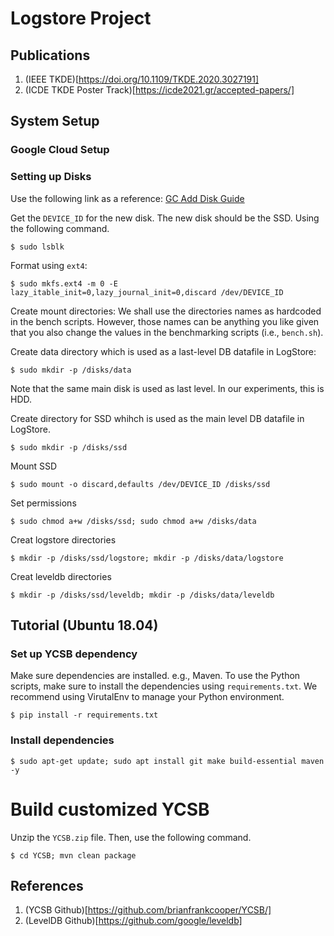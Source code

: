 # Logstore Project

## Publications
1. (IEEE TKDE)[https://doi.org/10.1109/TKDE.2020.3027191]
2. (ICDE TKDE Poster Track)[https://icde2021.gr/accepted-papers/]

## System Setup

### Google Cloud Setup

### Setting up Disks

Use the following link as a reference:
[GC Add Disk Guide](https://cloud.google.com/compute/docs/disks/add-persistent-disk)

Get the `DEVICE_ID` for the new disk. The new disk should be the SSD. Using the following command.

```shell script
$ sudo lsblk
```

Format using `ext4`:

```shell script
$ sudo mkfs.ext4 -m 0 -E lazy_itable_init=0,lazy_journal_init=0,discard /dev/DEVICE_ID
```

Create mount directories: 
We shall use the directories names as hardcoded in the bench scripts. However, those names can be anything you like given that you also change the values in the benchmarking scripts (i.e., `bench.sh`). 

Create data directory which is used as a last-level DB datafile in LogStore:

```shell script
$ sudo mkdir -p /disks/data
```

Note that the same main disk is used as last level. In our experiments, this is HDD.

Create directory for SSD whihch is used as the main level DB datafile in LogStore.

```shell script
$ sudo mkdir -p /disks/ssd
```

Mount SSD

```shell script
$ sudo mount -o discard,defaults /dev/DEVICE_ID /disks/ssd
```

Set permissions

```shell script
$ sudo chmod a+w /disks/ssd; sudo chmod a+w /disks/data
```

Creat logstore directories
```shell script
$ mkdir -p /disks/ssd/logstore; mkdir -p /disks/data/logstore
```

Creat leveldb directories
```shell script
$ mkdir -p /disks/ssd/leveldb; mkdir -p /disks/data/leveldb
```


## Tutorial (Ubuntu 18.04)

### Set up YCSB dependency

Make sure dependencies are installed. e.g., Maven.
To use the Python scripts, make sure to install the dependencies using `requirements.txt`.
We recommend using VirutalEnv to manage your Python environment.

```shell
$ pip install -r requirements.txt
```

### Install dependencies

```shell script
$ sudo apt-get update; sudo apt install git make build-essential maven -y
```

# Build customized YCSB

Unzip the `YCSB.zip` file. Then, use the following command. 

```shell script
$ cd YCSB; mvn clean package
``` 

## References
1. (YCSB Github)[https://github.com/brianfrankcooper/YCSB/]
2. (LevelDB Github)[https://github.com/google/leveldb]